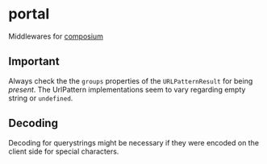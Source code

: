 # portal

Middlewares for [composium](https://github.com/Zaubrik/composium)

## Important

Always check the the `groups` properties of the `URLPatternResult` for being
_present_. The UrlPattern implementations seem to vary regarding empty string or
`undefined`.

## Decoding

Decoding for querystrings might be necessary if they were encoded on the client
side for special characters.
